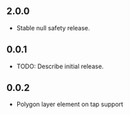 ## 2.0.0

- Stable null safety release.

## 0.0.1

* TODO: Describe initial release.

## 0.0.2

* Polygon layer element on tap support

